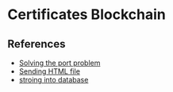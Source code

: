 # Certificates Blockchain






## References
* [Solving the port problem](https://medium.com/@oaeskuruni27/3-tricks-for-solving-the-heroku-application-error-adeef5782b9d)
* [Sending HTML file](https://codeforgeek.com/render-html-file-expressjs/)
* [stroing into database](https://medium.com/swlh/read-html-form-data-using-get-and-post-method-in-node-js-8d2c7880adbf)